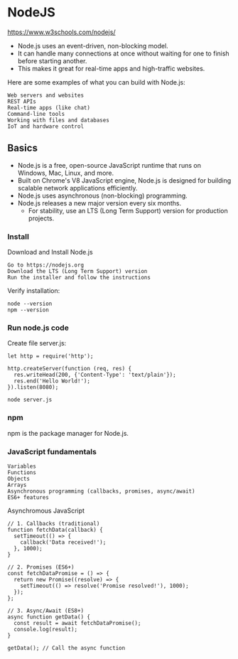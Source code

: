# NodeJS

https://www.w3schools.com/nodejs/

- Node.js uses an event-driven, non-blocking model.
- It can handle many connections at once without waiting for one to finish before starting another.
- This makes it great for real-time apps and high-traffic websites.

Here are some examples of what you can build with Node.js:

    Web servers and websites
    REST APIs
    Real-time apps (like chat)
    Command-line tools
    Working with files and databases
    IoT and hardware control

## Basics

- Node.js is a free, open-source JavaScript runtime that runs on Windows, Mac, Linux, and more.
- Built on Chrome's V8 JavaScript engine, Node.js is designed for building scalable network applications efficiently.
- Node.js uses asynchronous (non-blocking) programming.
- Node.js releases a new major version every six months.
  - For stability, use an LTS (Long Term Support) version for production projects.

### Install

Download and Install Node.js

    Go to https://nodejs.org
    Download the LTS (Long Term Support) version
    Run the installer and follow the instructions

Verify installation:

    node --version
    npm --version 

### Run node.js code

Create file server.js:
```
let http = require('http');

http.createServer(function (req, res) {
  res.writeHead(200, {'Content-Type': 'text/plain'});
  res.end('Hello World!');
}).listen(8080);
```

```
node server.js
```

### npm

npm is the package manager for Node.js.

### JavaScript fundamentals

    Variables
    Functions
    Objects
    Arrays
    Asynchronous programming (callbacks, promises, async/await)
    ES6+ features

Asynchromous JavaScript

```
// 1. Callbacks (traditional)
function fetchData(callback) {
  setTimeout(() => {
    callback('Data received!');
  }, 1000);
}

// 2. Promises (ES6+)
const fetchDataPromise = () => {
  return new Promise((resolve) => {
    setTimeout(() => resolve('Promise resolved!'), 1000);
  });
};

// 3. Async/Await (ES8+)
async function getData() {
  const result = await fetchDataPromise();
  console.log(result);
}

getData(); // Call the async function
```


